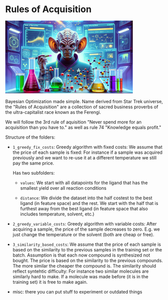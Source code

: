 # Rules of Acquisition

<img src="rules_ferengi.png" width="80%" height="80%" />

Bayesian Optimization made simple. Name derived from Star Trek universe, the "Rules of Acquisition" are a collection of sacred business proverbs of the ultra-capitalist race known as the Ferengi.

We will follow the 3rd rule of aquisition "Never spend more for an acquisition than you have to." as well as rule 74 "Knowledge equals profit."

Structure of the folders:

- `1_greedy_fix_costs`: Greedy algorithm with fixed costs:
  We assume that the price of each sample is fixed:
  For instance if a sample was acquired previously and we want to re-use it at a different temperature we still pay the same price.

  Has two subfolders:
  - `values`: We start with all datapoints for the ligand that has the smallest yield over all 
  reaction conditions

  - `distance`: We divide the dataset into the half costest to the best ligand (in feature space) and the rest. We start with the half that is furthest away from the best ligand (in feature space that also includes temperature, solvent, etc.)

- `2_greedy_variable_costs`: Greedy algorithm with variable costs: After acquiring a sample, the price of the sample decreases to zero. E.g. we just change the temperature or the solvent (both are cheap or free).

- `3_similarity_based_costs`: We assume that the price of each sample is based on the similarity to the previous samples in the training set or the batch. Assumption is that each now compound is synthesized not bought. The price is based on the similarity to the previous compounds. The more similar the cheaper the compound is. The similarity should reflect syntehtic difficulty: For instance two similar molecules are similarly hard to make. If a molecule was made before (it is in the training set) it is free to make again.


- misc: there you can put stuff to experiment or outdated things


